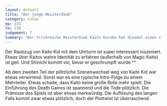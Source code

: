 ```yaml
---
layout: default
title: "Der junge Meisterdieb"
category: Conan
ep: 235
to: 238
judgement: 7
summary: "Der trickreiche Meisterdieb Kaito Kuroba hat diesmal einen cleveren Gegenspieler - Shin'ichi Kudô."
---
```


Der Raubzug von Kaito Kid mit dem Uhrturm ist super interessant inszeniert. Etwas über Kaitos wahre Identität zu
erfahren (außerhalb von Magic Kaito) ist geil. Und Shinichi kommt vor, bevor er geschrumpft wurde ^^

Ab dem zweiten Teil der plötzliche Szenenwechsel weg von Kaito Kid war etwas verwirrend. Sonst war es eine typische
Intro-Folge zu einem Mehrteiler. Etwas schade, dass Kaito keine große Rolle mehr spielt. Die Einführung des Death Games
ist spannend und die Tode plötzlich. Die Prämisse des Spiels ist aber etwas merkwürdig. Die Auflösung des langen Falls
kommt zwar etwas plötzlich, doch der Plottwist ist überraschend.